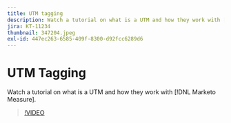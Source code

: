 ```yaml
---
title: UTM tagging
description: Watch a tutorial on what is a UTM and how they work with [!DNL Marketo Measure].
jira: KT-11234
thumbnail: 347204.jpeg
exl-id: 447ec263-6585-409f-8300-d92fcc6289d6
---
```

# UTM Tagging

Watch a tutorial on what is a UTM and how they work with [!DNL Marketo Measure].

>[!VIDEO](https://video.tv.adobe.com/v/347204/?quality=12&learn=on)
